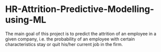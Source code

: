 # HR-Attrition-Predictive-Modelling-using-ML
The main goal of this project is to predict the attrition of an employee in a given company, i.e. the probability of an employee with certain characteristics stay or quit his/her current job in the firm.
